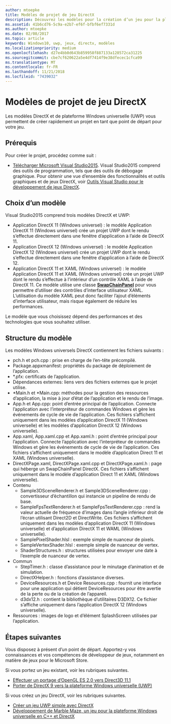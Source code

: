 ```yaml
---
author: mtoepke
title: Modèles de projet de jeu DirectX
description: Découvrez les modèles pour la création d’un jeu pour la plateforme Windows universelle (UWP) et DirectX.
ms.assetid: 41b6cd76-5c9a-e2b7-ef6f-bfbf6ef7331d
ms.author: mtoepke
ms.date: 02/08/2017
ms.topic: article
keywords: Windows10, uwp, jeux, directx, modèles
ms.localizationpriority: medium
ms.openlocfilehash: d27e4bb0d643b859958f887133a128572ca31225
ms.sourcegitcommit: cbe7cf620622a5e4df7414f9e38dfecec1cfca99
ms.translationtype: MT
ms.contentlocale: fr-FR
ms.lasthandoff: 11/21/2018
ms.locfileid: "7439032"
---
```

# <a name="directx-game-project-templates"></a>Modèles de projet de jeu DirectX



Les modèles DirectX et de plateforme Windows universelle (UWP) vous permettent de créer rapidement un projet en tant que point de départ pour votre jeu.

## <a name="prerequisites"></a>Prérequis


Pour créer le projet, procédez comme suit :

-   [Télécharger Microsoft Visual Studio2015](https://www.visualstudio.com/vs-2015-product-editions). Visual Studio2015 comprend des outils de programmation, tels que des outils de débogage graphique. Pour obtenir une vue d’ensemble des fonctionnalités et outils graphiques et de jeux DirectX, voir [Outils Visual Studio pour le développement de jeux DirectX](set-up-visual-studio-for-game-development.md).

## <a name="choosing-a-template"></a>Choix d’un modèle


Visual Studio2015 comprend trois modèles DirectX et UWP:

-   Application DirectX 11 (Windows universel) : le modèle Application DirectX 11 (Windows universel) crée un projet UWP dont le rendu s’effectue directement dans une fenêtre d’application à l’aide de DirectX 11.
-   Application DirectX 12 (Windows universel) : le modèle Application DirectX 12 (Windows universel) crée un projet UWP dont le rendu s’effectue directement dans une fenêtre d’application à l’aide de DirectX 12.
-   Application DirectX 11 et XAML (Windows universel) : le modèle Application DirectX 11 et XAML (Windows universel) crée un projet UWP dont le rendu s’effectue à l’intérieur d’un contrôle XAML à l’aide de DirectX 11. Ce modèle utilise une classe [**SwapChainPanel**](https://msdn.microsoft.com/library/windows/apps/dn252834) pour vous permettre d’utiliser des contrôles d’interface utilisateur XAML. L’utilisation du modèle XAML peut donc faciliter l’ajout d’éléments d’interface utilisateur, mais risque également de réduire les performances.

Le modèle que vous choisissez dépend des performances et des technologies que vous souhaitez utiliser.

## <a name="template-structure"></a>Structure du modèle


Les modèles Windows universels DirectX contiennent les fichiers suivants :

-   pch.h et pch.cpp : prise en charge de l’en-tête précompilé.
-   Package.appxmanifest: propriétés du package de déploiement de l’application.
-   \*.pfx: certificats de l’application.
-   Dépendances externes: liens vers des fichiers externes que le projet utilise.
-   \*Main.h et \*Main.cpp: méthodes pour la gestion des ressources d’application, la mise à jour d’état de l’application et le rendu de l’image.
-   App.h et App.cpp: point d’entrée principal de l’application. Connecte l’application avec l’interpréteur de commandes Windows et gère les événements de cycle de vie de l’application. Ces fichiers s’affichent uniquement dans les modèles d’application DirectX 11 (Windows universelle) et les modèles d’application DirectX 12 (Windows universelle).
-   App.xaml, App.xaml.cpp et App.xaml.h : point d’entrée principal pour l’application. Connecte l’application avec l’interpréteur de commandes Windows et gère les événements de cycle de vie de l’application. Ces fichiers s’affichent uniquement dans le modèle d’application Direct 11 et XAML (Windows universelle).
-   DirectXPage.xaml, DirectXPage.xaml.cpp et DirectXPage.xaml.h : page qui héberge un SwapChainPanel DirectX. Ces fichiers s’affichent uniquement dans le modèle d’application Direct 11 et XAML (Windows universelle).
-   Contenu
    -   Sample3DSceneRenderer.h et Sample3DSceneRenderer.cpp : convertisseur d’échantillon qui instancie un pipeline de rendu de base.
    -   SampleFpsTextRenderer.h et SampleFpsTextRenderer.cpp : rend la valeur actuelle de fréquence d’images dans l’angle inférieur droit de l’écran utilisant Direct2D et DirectWrite. Ces fichiers s’affichent uniquement dans les modèles d’application DirectX 11 (Windows universelle) et d’application DirectX 11 et WAML (Windows universelle).
    -   SamplePixelShader.hlsl : exemple simple de nuanceur de pixels.
    -   SampleVertexShader.hlsl : exemple simple de nuanceur de vertex.
    -   ShaderStructures.h : structures utilisées pour envoyer une date à l’exemple de nuanceur de vertex.
-   Commun
    -   StepTimer.h : classe d’assistance pour le minutage d’animation et de simulation.
    -   DirectXHelper.h : fonctions d’assistance diverses.
    -   DeviceResources.h et Device Resources.cpp : fournit une interface pour une application qui détient DeviceResources pour être avertie de la perte ou de la création de l’appareil.
    -   d3dx12.h : contient la bibliothèque d’utilitaires D3DX12. Ce fichier s’affiche uniquement dans l’application DirectX 12 (Windows universelle).
-   Ressources : images de logo et d’élément SplashScreen utilisées par l’application.

## <a name="next-steps"></a>Étapes suivantes


Vous disposez à présent d’un point de départ. Apportez-y vos connaissances et vos compétences de développeur de jeux, notamment en matière de jeux pour le Microsoft Store.

Si vous portez un jeu existant, voir les rubriques suivantes.

-   [Effectuer un portage d’OpenGL ES 2.0 vers Direct3D 11.1](port-from-opengl-es-2-0-to-directx-11-1.md)
-   [Porter de DirectX 9 vers la plateforme Windows universelle (UWP)](porting-your-directx-9-game-to-windows-store.md)

Si vous créez un jeu DirectX, voir les rubriques suivantes.

-   [Créer un jeu UWP simple avec DirectX](tutorial--create-your-first-uwp-directx-game.md)
-   [Développement de Marble Maze, un jeu pour la plateforme Windows universelle en C++ et DirectX](developing-marble-maze-a-windows-store-game-in-cpp-and-directx.md)